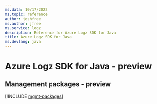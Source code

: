 ```yaml
---
ms.data: 10/17/2022
ms.topic: reference
author: joshfree
ms.author: jfree
ms.service: logz
description: Reference for Azure Logz SDK for Java
title: Azure Logz SDK for Java
ms.devlang: java
---
```

# Azure Logz SDK for Java - preview

## Management packages - preview
[!INCLUDE [mgmt-packages](logz-mgmt-index.md)]